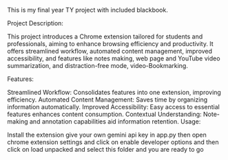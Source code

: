 This is my final year TY project with included blackbook.

Project Description:

This project introduces a Chrome extension tailored for students and professionals, aiming to enhance browsing efficiency and productivity. It offers streamlined workflow, automated content management, improved accessibility, and features like notes making, web page and YouTube video summarization, and distraction-free mode, video-Bookmarking.

Features:

Streamlined Workflow: Consolidates features into one extension, improving efficiency.
Automated Content Management: Saves time by organizing information automatically.
Improved Accessibility: Easy access to essential features enhances content consumption.
Contextual Understanding: Note-making and annotation capabilities aid information retention.
Usage:

Install the extension give your own gemini api key in app.py then open chrome extension settings and click on enable developer options and then click on load unpacked and select this folder and you are ready to go
